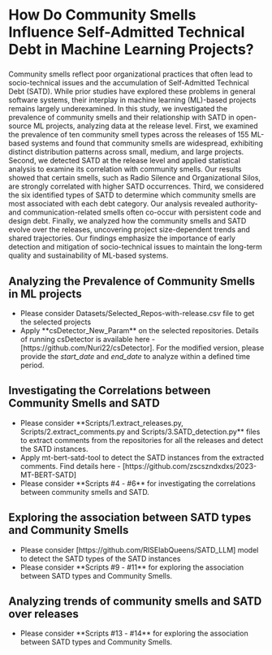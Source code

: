 # How Do Community Smells Influence Self-Admitted Technical Debt in Machine Learning Projects?

### 
Community smells reflect poor organizational practices that often lead to socio-technical issues and the accumulation of Self-Admitted Technical Debt (SATD). While prior studies have explored these problems in general software systems, their interplay in machine learning (ML)-based projects remains largely underexamined. In this study, we investigated the prevalence of community smells and their relationship with SATD in open-source ML projects, analyzing data at the release level. 
First, we examined the prevalence of ten community smell types across the releases of 155 ML-based systems and found that community smells are widespread, exhibiting distinct distribution patterns across small, medium, and large projects.
Second, we detected SATD at the release level and applied statistical analysis to examine its correlation with community smells. Our results showed that certain smells, such as Radio Silence and Organizational Silos, are strongly correlated with higher SATD occurrences. 
Third, we considered the six identified types of SATD to determine which community smells are most associated with each debt category. Our analysis revealed authority- and communication-related smells often co-occur with persistent code and design debt. 
Finally, we analyzed how the community smells and SATD evolve over the releases, uncovering project size-dependent trends and shared trajectories. 
Our findings emphasize the importance of early detection and mitigation of socio-technical issues to maintain the long-term quality and sustainability of ML-based systems.

## Analyzing the Prevalence of Community Smells in ML projects
<ul>
    <li>Please consider Datasets/Selected_Repos-with-release.csv file to get the selected projects</li>
    <li>Apply **csDetector_New_Param** on the selected repositories. Details of running csDetector is available here - [https://github.com/Nuri22/csDetector]. For the modified version, please provide the <i>start_date</i> and <i>end_date</i> to analyze within a defined time period.  </li>
</ul>

## Investigating the Correlations between Community Smells and SATD
<ul>
    <li>Please consider **Scripts/1.extract_releases.py, Scripts/2.extract_comments.py and Scripts/3.SATD_detection.py** files to extract comments from the repositories for all the releases and detect the SATD instances. </li>
    <li>Apply mt-bert-satd-tool to detect the SATD instances from the extracted comments. Find details here - <a> [https://github.com/zscszndxdxs/2023-MT-BERT-SATD] </a> </li>
    <li>Please consider **Scripts #4 - #6** for investigating the correlations between community smells and SATD. </li>
</ul>

## Exploring the association between SATD types and Community Smells
<ul>
    <li>Please consider <a> [https://github.com/RISElabQueens/SATD_LLM] </a> model to detect the SATD types of the SATD instances </li>
    <li>Please consider **Scripts #9 - #11** for exploring the association between SATD types and Community Smells. </li>
</ul>

## Analyzing trends of community smells and SATD over releases
<ul>
    <li>Please consider **Scripts #13 - #14** for exploring the association between SATD types and Community Smells. </li>
</ul>

